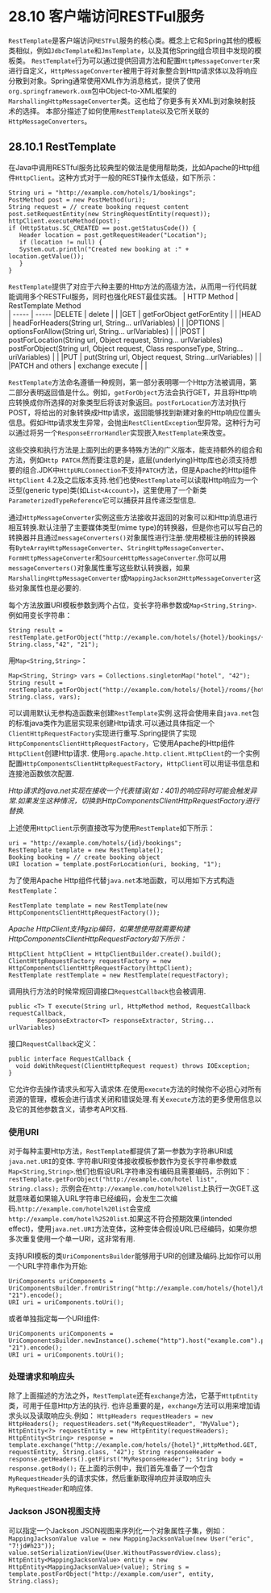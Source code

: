 # 28.10 客户端访问RESTFul服务 #
`RestTemplate`是客户端访问`RESTFul`服务的核心类。概念上它和Spring其他的模板类相似，例如`JdbcTemplate`和`JmsTemplate`，以及其他Spring组合项目中发现的模板类。
`RestTemplate`行为可以通过提供回调方法和配置`HttpMessageConverter`来进行自定义，`HttpMessageConverter`被用于将对象整合到Http请求体以及将响应分散到对象。Spring通常使用XML作为消息格式，提供了使用`org.springframework.oxm`包中Object-to-XML框架的`MarshallingHttpMessageConverter`类。这也给了你更多有关XML到对象映射技术的选择。
本部分描述了如何使用`RestTemplate`以及它所关联的`HttpMessageConverters`。
## 28.10.1 RestTemplate ##
在Java中调用RESTful服务比较典型的做法是使用帮助类，比如Apache的Http组件`HttpClient`。这种方式对于一般的REST操作太低级，如下所示：
```
String uri = "http://example.com/hotels/1/bookings";
PostMethod post = new PostMethod(uri);
String request = // create booking request content
post.setRequestEntity(new StringRequestEntity(request));
httpClient.executeMethod(post);
if (HttpStatus.SC_CREATED == post.getStatusCode()) {
   Header location = post.getRequestHeader("Location");
   if (location != null) {
   System.out.println("Created new booking at :" + location.getValue());
   }
}
```

`RestTemplate`提供了对应于六种主要的Http方法的高级方法，从而用一行代码就能调用多个RESTFul服务，同时也强化REST最佳实践。
| HTTP Method | RestTemplate Method  
| ----- | ----- 
|DELETE | delete | |
|GET | getForObject getForEntity | |
|HEAD | headForHeaders(String url, String…​ urlVariables) | |
|OPTIONS | optionsForAllow(String url, String…​ urlVariables) | |
|POST | postForLocation(String url, Object request, String…​ urlVariables) postForObject(String url, Object request, Class<T> responseType, String…​ uriVariables) | |
|PUT | put(String url, Object request, String…​urlVariables) | |
|PATCH and others | exchange execute | |

`RestTemplate`方法命名遵循一种规则，第一部分表明哪一个Http方法被调用，第二部分表明返回值是什么。例如，`getForObject`方法会执行GET，并且将Http响应转换成你所选择的对象类型后将该对象返回。`postForLocation`方法对执行POST，将给出的对象转换成Http请求，返回能够找到新建对象的Http响应位置头信息。假如Http请求发生异常，会抛出`RestClientException`型异常。这种行为可以通过将另一个`ResponseErrorHandler`实现嵌入`RestTemplate`来改变。 

这些交换和执行方法是上面列出的更多特殊方法的广义版本，能支持额外的组合和方法，例如`Http PATCH`.然而要注意的是，底层(underlying)Http库也必须支持想要的组合.JDK中`HttpURLConnection`不支持`PATCH`方法，但是Apache的Http组件`HttpClient` 4.2及之后版本支持.他们也使`RestTemplate`可以读取Http响应为一个泛型(generic type)类(如`List<Account>`)，这里使用了一个新类`ParameterizedTypeReference`它可以捕获并且传递泛型信息.

通过`HttpMessageConverter`实例这些方法接收并返回的对象可以和Http消息进行相互转换.默认注册了主要媒体类型(mime type)的转换器，但是你也可以写自己的转换器并且通过`messageConverters()`对象属性进行注册.使用模板注册的转换器有`ByteArrayHttpMessageConverter`、`StringHttpMessageConverter`、`FormHttpMessageConverter`和`SourceHttpMessageConverter`.你可以用`messageConverters()`对象属性重写这些默认转换器，如果`MarshallingHttpMessageConverter`或`MappingJackson2HttpMessageConverter`这些对象属性也是必要的.

每个方法放置URI模板参数到两个占位，变长字符串参数或`Map<String,String>`.例如用变长字符串：
```
String result = restTemplate.getForObject("http://example.com/hotels/{hotel}/bookings/{booking}", String.class,"42", "21");
```
用`Map<String,String>`：
```
Map<String, String> vars = Collections.singletonMap("hotel", "42");
String result = restTemplate.getForObject("http://example.com/hotels/{hotel}/rooms/{hotel}", String.class, vars);
```

可以调用默认无参构造函数来创建`RestTemplate`实例.这将会使用来自`java.net`包的标准java类作为底层实现来创建Http请求.可以通过具体指定一个`ClientHttpRequestFactory`实现进行重写.Spring提供了实现`HttpComponentsClientHttpRequestFactory`，它使用Apache的Http组件`HttpClient`创建Http请求.
使用`org.apache.http.client.HttpClient`的一个实例配置`HttpComponentsClientHttpRequestFactory`，`HttpClient`可以用证书信息和连接池函数依次配置.

*Http请求的java.net实现在接收一个代表错误(如：401)的响应码时可能会触发异常.如果发生这种情况，切换到HttpComponentsClientHttpRequestFactory进行替换.*

上述使用`HttpClient`示例直接改写为使用`RestTemplate`如下所示：
```
uri = "http://example.com/hotels/{id}/bookings";
RestTemplate template = new RestTemplate();
Booking booking = // create booking object
URI location = template.postForLocation(uri, booking, "1");
```

为了使用Apache Http组件代替`java.net`本地函数，可以用如下方式构造`RestTemplate`：
```
RestTemplate template = new RestTemplate(new HttpComponentsClientHttpRequestFactory());
```

*Apache HttpClient支持gzip编码，如果想使用就需要构建HttpComponentsClientHttpRequestFactory如下所示：*
```
HttpClient httpClient = HttpClientBuilder.create().build();
ClientHttpRequestFactory requestFactory = new HttpComponentsClientHttpRequestFactory(httpClient);
RestTemplate restTemplate = new RestTemplate(requestFactory);
```

调用执行方法的时候常规回调接口`RequestCallback`也会被调用.
```
public <T> T execute(String url, HttpMethod method, RequestCallback requestCallback,
        ResponseExtractor<T> responseExtractor, String... urlVariables)
```

接口`RequestCallback`定义：
```
public interface RequestCallback {
  void doWithRequest(ClientHttpRequest request) throws IOException;
}
```
它允许你去操作请求头和写入请求体.在使用`execute`方法的时候你不必担心对所有资源的管理，模板会进行请求关闭和错误处理.有关`execute`方法的更多使用信息以及它的其他参数含义，请参考API文档.

### 使用URI ###
对于每种主要Http方法，`RestTemplate`都提供了第一参数为字符串URI或`java.net.URI`的变体.
字符串URI变体接收模板参数作为变长字符串参数或`Map<String,String>`.他们也假设URL字符串没有编码且需要编码，示例如下：
`restTemplate.getForObject("http://example.com/hotel list", String.class);`
示例会在`http://example.com/hotel%20list`上执行一次GET.这就意味着如果输入URL字符串已经编码，会发生二次编码.`http://example.com/hotel%20list`会变成`http://example.com/hotel%2520list`.如果这不符合预期效果(intended effect)，使用`java.net.URI`方法变体，这种变体会假设URL已经编码，如果你想多次重复使用一个单一URI，这非常有用.

支持URI模板的类`UriComponentsBuilder`能够用于URI的创建及编码.比如你可以用一个URL字符串作为开始:
```
UriComponents uriComponents = UriComponentsBuilder.fromUriString("http://example.com/hotels/{hotel}/bookings/{booking}").build().expand("42", "21").encode();
URI uri = uriComponents.toUri();
```
或者单独指定每一个URI组件:
```
UriComponents uriComponents = UriComponentsBuilder.newInstance().scheme("http").host("example.com").path("/hotels/{hotel}/bookings/{booking}").build().expand("42", "21").encode();
URI uri = uriComponents.toUri();
```
### 处理请求和响应头 ###
除了上面描述的方法之外，`RestTemplate`还有`exchange`方法，它基于`HttpEntity`类，可用于任意Http方法的执行.
也许总重要的是，`exchange`方法可以用来增加请求头以及读取响应头.例如：
`
HttpHeaders requestHeaders = new HttpHeaders();
requestHeaders.set("MyRequestHeader", "MyValue");
HttpEntity<?> requestEntity = new HttpEntity(requestHeaders);
HttpEntity<String> response = template.exchange("http://example.com/hotels/{hotel}",HttpMethod.GET, requestEntity, String.class, "42");
String responseHeader = response.getHeaders().getFirst("MyResponseHeader");
String body = response.getBody();
`
在上面的示例中，我们首先准备了一个包含`MyRequestHeader`头的请求实体，然后重新取得响应并读取响应头`MyRequestHeader`和响应体.

### Jackson JSON视图支持 ###
可以指定一个Jackson JSON视图来序列化一个对象属性子集，例如：
`
MappingJacksonValue value = new MappingJacksonValue(new User("eric", "7!jd#h23"));
value.setSerializationView(User.WithoutPasswordView.class);
HttpEntity<MappingJacksonValue> entity = new HttpEntity<MappingJacksonValue>(value);
String s = template.postForObject("http://example.com/user", entity, String.class);
`
